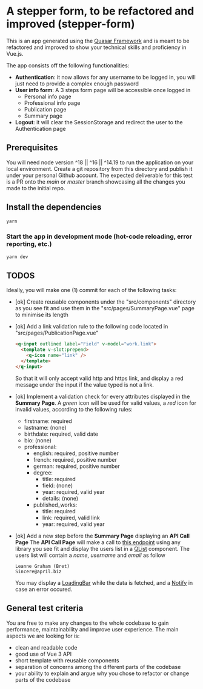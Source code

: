 # A stepper form, to be refactored and improved (stepper-form)

This is an app generated using the [Quasar Framework](https://quasar.dev/) and is meant to be refactored and improved to show your technical skills and proficiency in Vue.js.

The app consists off the following functionalities:

- **Authentication**: it now allows for any username to be logged in, you will just need to provide a complex enough password
- **User info form**: A 3 steps form page will be accessible once logged in
  - Personal info page
  - Professional info page
  - Publication page
  - Summary page
- **Logout**: it will clear the SessionStorage and redirect the user to the Authentication page

## Prerequisites

You will need node version ^18 || ^16 || ^14.19 to run the application on your local environment.
Create a git repository from this directory and publish it under your personal Github account. The expected deliverable for this test is a PR onto the _main_ or _master_ branch showcasing all the changes you made to the initial repo.

## Install the dependencies

```bash
yarn
```

### Start the app in development mode (hot-code reloading, error reporting, etc.)

```bash
yarn dev
```

## TODOS

Ideally, you will make one (1) commit for each of the following tasks:

- [ok] Create reusable components under the "src/components" directory as you see fit and use them in the "src/pages/SummaryPage.vue" page to minimise its length
- [ok] Add a link validation rule to the following code located in "src/pages/PublicationPage.vue"

  ```html
  <q-input outlined label="Field" v-model="work.link">
    <template v-slot:prepend>
      <q-icon name="link" />
    </template>
  </q-input>
  ```

  So that it will only accept valid http and https link, and display a red message under the input if the value typed is not a link.

- [ok] Implement a validation check for every attributes displayed in the **Summary Page**. A _green_ icon will be used for valid values, a _red_ icon for invalid values, according to the following rules:

  - firstname: required
  - lastname: (none)
  - birthdate: required, valid date
  - bio: (none)
  - professional:
    - english: required, positive number
    - french: required, positive number
    - german: required, positive number
    - degree:
      - title: required
      - field: (none)
      - year: required, valid year
      - details: (none)
    - published_works:
      - title: required
      - link: required, valid link
      - year: required, valid year

- [ok] Add a new step before the **Summary Page** displaying an **API Call Page**
  The **API Call Page** will make a call to [this endpoint](https://jsonplaceholder.typicode.com/users) using any library you see fit and display the users list in a [QList](https://quasar.dev/vue-components/list-and-list-items#qlist-api) component.
  The users list will contain a _name_, _username_ and _email_ as follow
  ```
  Leanne Graham (Bret)
  Sincere@april.biz
  ```
  You may display a [LoadingBar](https://quasar.dev/quasar-plugins/loading#installation) while the data is fetched, and a [Notify](https://quasar.dev/quasar-plugins/notify#notify-api) in case an error occured.

## General test criteria

You are free to make any changes to the whole codebase to gain performance, maintainability and improve user experience.
The main aspects we are looking for is:

- clean and readable code
- good use of Vue 3 API
- short template with reusable components
- separation of concerns among the different parts of the codebase
- your ability to explain and argue why you chose to refactor or change parts of the codebase
